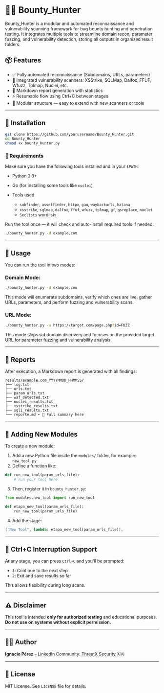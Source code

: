 # 🕵️‍♂️ Bounty\_Hunter

Bounty\_Hunter is a modular and automated reconnaissance and vulnerability scanning framework for bug bounty hunting and penetration testing.
It integrates multiple tools to streamline domain recon, parameter fuzzing, and vulnerability detection, storing all outputs in organized result folders.

## 📦 Features

* ✅ Fully automated reconnaissance (Subdomains, URLs, parameters)
* 🔎 Integrated vulnerability scanners: XSStrike, SQLMap, Dalfox, FFUF, Wfuzz, Tplmap, Nuclei, etc.
* 📄 Markdown report generation with statistics
* ⚡ Resumable flow using Ctrl+C between stages
* 📁 Modular structure — easy to extend with new scanners or tools

---

## 🚀 Installation

```bash
git clone https://github.com/yourusername/Bounty_Hunter.git
cd Bounty_Hunter
chmod +x bounty_hunter.py
```

### 🧰 Requirements

Make sure you have the following tools installed and in your `$PATH`:

* Python 3.8+
* Go (for installing some tools like `nuclei`)
* Tools used:

  * `subfinder`, `assetfinder`, `httpx`, `gau`, `waybackurls`, `katana`
  * `xsstrike`, `sqlmap`, `dalfox`, `ffuf`, `wfuzz`, `tplmap`, `gf`, `qsreplace`, `nuclei`
  * `Seclists` wordlists

Run the tool once — it will check and auto-install required tools if needed:

```bash
./bounty_hunter.py -d example.com
```

---

## 💠 Usage

You can run the tool in two modes:

### Domain Mode:

```bash
./bounty_hunter.py -d example.com
```

This mode will enumerate subdomains, verify which ones are live, gather URLs, parameters, and perform fuzzing and vulnerability scans.

### URL Mode:

```bash
./bounty_hunter.py -u https://target.com/page.php?id=FUZZ
```

This mode skips subdomain discovery and focuses on the provided target URL for parameter fuzzing and vulnerability analysis.

---

## 📝 Reports

After execution, a Markdown report is generated with all findings:

```
results/example.com_YYYYMMDD_HHMMSS/
├── log.txt
├── urls.txt
├── param_urls.txt
├── waf_detected.txt
├── nuclei_results.txt
├── xsstrike_results.txt
├── sqli_results.txt
└── reporte.md ← 🧠 Full summary here
```

---

## 🔌 Adding New Modules

To create a new module:

1. Add a new Python file inside the `modules/` folder, for example: `new_tool.py`
2. Define a function like:

```python
def run_new_tool(param_urls_file):
    # run your tool here
```

3. Then, register it in `bounty_hunter.py`:

```python
from modules.new_tool import run_new_tool

def etapa_new_tool(param_urls_file):
    run_new_tool(param_urls_file)
```

4. Add the stage:

```python
("New Tool", lambda: etapa_new_tool(param_urls_file)),
```

---

## 🧐 Ctrl+C Interruption Support

At any stage, you can press `Ctrl+C` and you'll be prompted:

* `1`: Continue to the next step
* `2`: Exit and save results so far

This allows flexibility during long scans.

---

## ⚠️ Disclaimer

This tool is intended **only for authorized testing** and educational purposes.
**Do not use on systems without explicit permission.**

---

## 👨‍💼 Author

**Ignacio Pérez** – [LinkedIn](https://www.linkedin.com/in/ignacio-perez)
Community: [ThreatX Security](https://threatx.ar) 🇦🇷

---

## 📃 License

MIT License. See `LICENSE` file for details.
